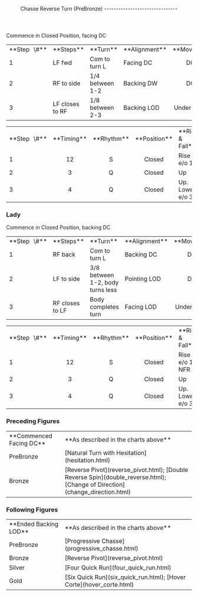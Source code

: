 <header>Chasse Reverse Turn (PreBronze)
-------------------------------

 </header>Commence in Closed Position, facing DC

 <table class="style1"> <tbody><tr> <td style="width:10%">**Step<span style="color:white">\_</span>\#**</td> <td style="width:38%">**Steps**</td> <td style="width:20%">**Turn**</td> <td style="width:16%">**Alignment**</td> <td style="width:16%;text-align:center">**Moving**</td> </tr> <tr> <td>1</td> <td>LF fwd</td> <td>Com to turn L</td> <td>Facing DC</td> <td style="text-align:center">DC</td> </tr> <tr> <td>2</td> <td>RF to side</td> <td>1/4 between 1-2</td> <td>Backing DW</td> <td style="text-align:center">DC</td> </tr> <tr> <td>3</td> <td>LF closes to RF</td> <td>1/8 between 2-3</td> <td>Backing LOD</td> <td style="text-align:center">Under Body</td> </tr> </tbody></table>

 <table class="style1"> <tbody><tr> <td style="width:10%">**Step<span style="color:white">\_</span>\#**</td> <td style="width:10%;text-align:center">**Timing**</td> <td style="width:10%;text-align:center">**Rhythm**</td> <td style="width:20%;text-align:center">**Position**</td> <td style="width:30%">**Rise &amp; Fall**</td> <td style="width:10%;text-align:center">**Sway**</td> <td style="width:10%;text-align:right">**Footwork**</td> </tr> <tr> <td>1</td> <td style="text-align:center">12</td> <td style="text-align:center">S</td> <td style="text-align:center">Closed</td> <td>Rise e/o 1</td> <td style="text-align:center"> </td> <td style="text-align:right">HT</td> </tr> <tr> <td>2 </td> <td style="text-align:center">3</td> <td style="text-align:center">Q</td> <td style="text-align:center">Closed</td> <td>Up</td> <td style="text-align:center">L</td> <td style="text-align:right">T</td> </tr> <tr> <td>3</td> <td style="text-align:center">4</td> <td style="text-align:center">Q</td> <td style="text-align:center">Closed</td> <td>Up. Lower e/o 3</td> <td style="text-align:center">L</td> <td style="text-align:right">TH</td> </tr> </tbody></table>

### Lady

Commence in Closed Position, backing DC

 <table class="style1"> <tbody><tr> <td style="width:10%">**Step<span style="color:white">\_</span>\#**</td> <td style="width:38%">**Steps**</td> <td style="width:20%">**Turn**</td> <td style="width:16%">**Alignment**</td> <td style="width:16%;text-align:center">**Moving**</td> </tr> <tr> <td>1</td> <td>RF back</td> <td>Com to turn L</td> <td>Backing DC</td> <td style="text-align:center">DC</td> </tr> <tr> <td>2</td> <td>LF to side</td> <td>3/8 between 1-2, body turns less</td> <td>Pointing LOD</td> <td style="text-align:center">DC</td> </tr> <tr> <td>3</td> <td>RF closes to LF</td> <td>Body completes turn</td> <td>Facing LOD</td> <td style="text-align:center">Under Body</td> </tr> </tbody></table>

 <table class="style1"> <tbody><tr> <td style="width:10%">**Step<span style="color:white">\_</span>\#**</td> <td style="width:10%;text-align:center">**Timing**</td> <td style="width:10%;text-align:center">**Rhythm**</td> <td style="width:20%;text-align:center">**Position**</td> <td style="width:30%">**Rise &amp; Fall**</td> <td style="width:10%;text-align:center">**Sway**</td> <td style="width:10%;text-align:right">**Footwork**</td> </tr> <tr> <td>1</td> <td style="text-align:center">12</td> <td style="text-align:center">S</td> <td style="text-align:center">Closed</td> <td>Rise e/o 1, NFR</td> <td style="text-align:center"> </td> <td style="text-align:right">TH</td> </tr> <tr> <td>2 </td> <td style="text-align:center">3</td> <td style="text-align:center">Q</td> <td style="text-align:center">Closed</td> <td>Up</td> <td style="text-align:center">R</td> <td style="text-align:right">T</td> </tr> <tr> <td>3</td> <td style="text-align:center">4</td> <td style="text-align:center">Q</td> <td style="text-align:center">Closed</td> <td>Up. Lower e/o 3</td> <td style="text-align:center">R</td> <td style="text-align:right">TH</td> </tr> </tbody></table>

### Preceding Figures

 <table> <tbody><tr> <td style="width:30%">**Commenced Facing DC**</td> <td>**As described in the charts above**</td> </tr> <tr> <td style="width:30%">PreBronze</td> <td> [Natural Turn with Hesitation](hesitation.html) </td> </tr> <tr> <td style="width:30%">Bronze</td> <td> [Reverse Pivot](reverse_pivot.html); [Double Reverse Spin](double_reverse.html); [Change of Direction](change_direction.html) </td> </tr> </tbody></table>

### Following Figures

 <table> <tbody><tr> <td>**Ended Backing LOD**</td> <td>**As described in the charts above**</td> </tr> <tr> <td style="width:30%">PreBronze</td> <td> [Progressive Chasse](progressive_chasse.html) </td> </tr> <tr> <td style="width:30%">Bronze</td> <td> [Reverse Pivot](reverse_pivot.html) </td> </tr> <tr> <td style="width:30%">Silver</td> <td> [Four Quick Run](four_quick_run.html) </td> </tr> <tr> <td style="width:30%">Gold</td> <td> [Six Quick Run](six_quick_run.html); [Hover Corte](hover_corte.html) </td> </tr> </tbody></table>